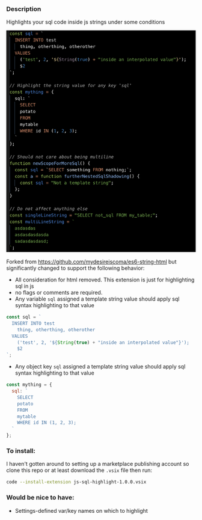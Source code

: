 ### Description

Highlights your sql code inside js strings under some conditions

![sample](docs/sample.png)

Forked from https://github.com/mydesireiscoma/es6-string-html but significantly changed to support the following behavior:

- All consideration for html removed. This extension is just for highlighting sql in js
- no flags or comments are required.
- Any variable `sql` assigned a template string value should apply sql syntax highlighting to that value

```js
const sql = `
  INSERT INTO test
    thing, otherthing, otherother
  VALUES
    ('test', 2, '${String(true) + "inside an interpolated value"}');
    $2
`;
```

- Any object key `sql` assigned a template string value should apply sql syntax highlighting to that value

```js
const mything = {
  sql: `
    SELECT
    potato
    FROM
    mytable
    WHERE id IN (1, 2, 3);
  `
};
```

### To install:

I haven't gotten around to setting up a marketplace publishing account so clone this repo or at least download the `.vsix` file then run:

```sh
code --install-extension js-sql-highlight-1.0.0.vsix
```

### Would be nice to have:

- Settings-defined var/key names on which to highlight
